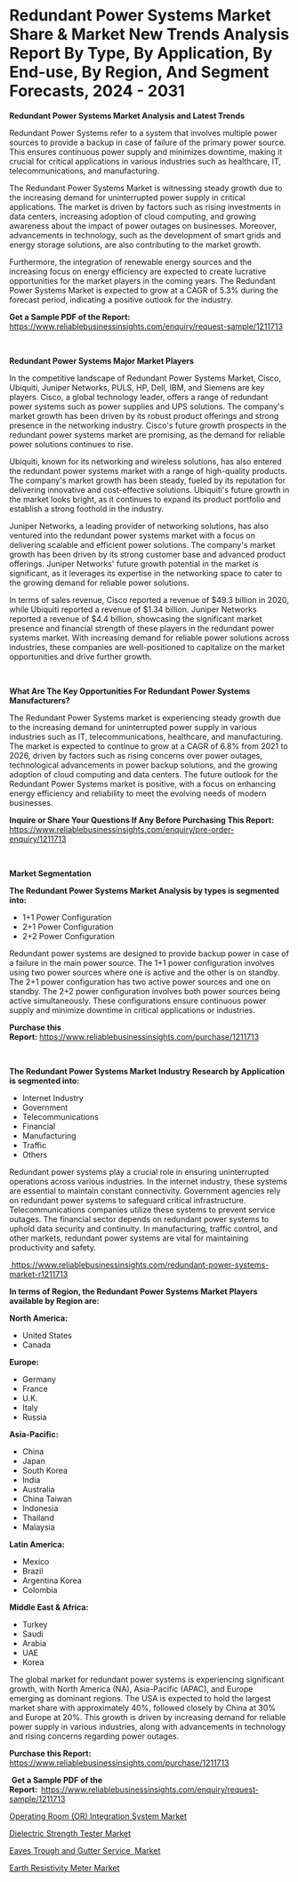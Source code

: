 <p><h1>Redundant Power Systems Market Share & Market New Trends Analysis Report By Type, By Application, By End-use, By Region, And Segment Forecasts, 2024 - 2031</h1></p><p><strong>Redundant Power Systems Market Analysis and Latest Trends</strong></p>
<p><p>Redundant Power Systems refer to a system that involves multiple power sources to provide a backup in case of failure of the primary power source. This ensures continuous power supply and minimizes downtime, making it crucial for critical applications in various industries such as healthcare, IT, telecommunications, and manufacturing.</p><p>The Redundant Power Systems Market is witnessing steady growth due to the increasing demand for uninterrupted power supply in critical applications. The market is driven by factors such as rising investments in data centers, increasing adoption of cloud computing, and growing awareness about the impact of power outages on businesses. Moreover, advancements in technology, such as the development of smart grids and energy storage solutions, are also contributing to the market growth.</p><p>Furthermore, the integration of renewable energy sources and the increasing focus on energy efficiency are expected to create lucrative opportunities for the market players in the coming years. The Redundant Power Systems Market is expected to grow at a CAGR of 5.3% during the forecast period, indicating a positive outlook for the industry.</p></p>
<p><strong>Get a Sample PDF of the Report:&nbsp;</strong> <a href="https://www.reliablebusinessinsights.com/enquiry/request-sample/1211713">https://www.reliablebusinessinsights.com/enquiry/request-sample/1211713</a></p>
<p>&nbsp;</p>
<p><strong>Redundant Power Systems Major Market Players</strong></p>
<p><p>In the competitive landscape of Redundant Power Systems Market, Cisco, Ubiquiti, Juniper Networks, PULS, HP, Dell, IBM, and Siemens are key players. Cisco, a global technology leader, offers a range of redundant power systems such as power supplies and UPS solutions. The company's market growth has been driven by its robust product offerings and strong presence in the networking industry. Cisco's future growth prospects in the redundant power systems market are promising, as the demand for reliable power solutions continues to rise.</p><p>Ubiquiti, known for its networking and wireless solutions, has also entered the redundant power systems market with a range of high-quality products. The company's market growth has been steady, fueled by its reputation for delivering innovative and cost-effective solutions. Ubiquiti's future growth in the market looks bright, as it continues to expand its product portfolio and establish a strong foothold in the industry.</p><p>Juniper Networks, a leading provider of networking solutions, has also ventured into the redundant power systems market with a focus on delivering scalable and efficient power solutions. The company's market growth has been driven by its strong customer base and advanced product offerings. Juniper Networks' future growth potential in the market is significant, as it leverages its expertise in the networking space to cater to the growing demand for reliable power solutions.</p><p>In terms of sales revenue, Cisco reported a revenue of $49.3 billion in 2020, while Ubiquiti reported a revenue of $1.34 billion. Juniper Networks reported a revenue of $4.4 billion, showcasing the significant market presence and financial strength of these players in the redundant power systems market. With increasing demand for reliable power solutions across industries, these companies are well-positioned to capitalize on the market opportunities and drive further growth.</p></p>
<p>&nbsp;</p>
<p><strong>What Are The Key Opportunities For Redundant Power Systems Manufacturers?</strong></p>
<p><p>The Redundant Power Systems market is experiencing steady growth due to the increasing demand for uninterrupted power supply in various industries such as IT, telecommunications, healthcare, and manufacturing. The market is expected to continue to grow at a CAGR of 6.8% from 2021 to 2026, driven by factors such as rising concerns over power outages, technological advancements in power backup solutions, and the growing adoption of cloud computing and data centers. The future outlook for the Redundant Power Systems market is positive, with a focus on enhancing energy efficiency and reliability to meet the evolving needs of modern businesses.</p></p>
<p><strong>Inquire or Share Your Questions If Any Before Purchasing This Report:</strong> <a href="https://www.reliablebusinessinsights.com/enquiry/pre-order-enquiry/1211713">https://www.reliablebusinessinsights.com/enquiry/pre-order-enquiry/1211713</a></p>
<p>&nbsp;</p>
<p><strong>Market Segmentation</strong></p>
<p><strong>The Redundant Power Systems Market Analysis by types is segmented into:</strong></p>
<p><ul><li>1+1 Power Configuration</li><li>2+1 Power Configuration</li><li>2+2 Power Configuration</li></ul></p>
<p><p>Redundant power systems are designed to provide backup power in case of a failure in the main power source. The 1+1 power configuration involves using two power sources where one is active and the other is on standby. The 2+1 power configuration has two active power sources and one on standby. The 2+2 power configuration involves both power sources being active simultaneously. These configurations ensure continuous power supply and minimize downtime in critical applications or industries.</p></p>
<p><strong>Purchase this Report:&nbsp;</strong><a href="https://www.reliablebusinessinsights.com/purchase/1211713">https://www.reliablebusinessinsights.com/purchase/1211713</a></p>
<p>&nbsp;</p>
<p><strong>The Redundant Power Systems Market Industry Research by Application is segmented into:</strong></p>
<p><ul><li>Internet Industry</li><li>Government</li><li>Telecommunications</li><li>Financial</li><li>Manufacturing</li><li>Traffic</li><li>Others</li></ul></p>
<p><p>Redundant power systems play a crucial role in ensuring uninterrupted operations across various industries. In the internet industry, these systems are essential to maintain constant connectivity. Government agencies rely on redundant power systems to safeguard critical infrastructure. Telecommunications companies utilize these systems to prevent service outages. The financial sector depends on redundant power systems to uphold data security and continuity. In manufacturing, traffic control, and other markets, redundant power systems are vital for maintaining productivity and safety.</p></p>
<p><a href="https://www.reliablebusinessinsights.com/redundant-power-systems-market-r1211713">&nbsp;https://www.reliablebusinessinsights.com/redundant-power-systems-market-r1211713</a></p>
<p><strong>In terms of Region, the Redundant Power Systems Market Players available by Region are:</strong></p>
<p>
    <p> <strong> North America: </strong>
        <ul>
            <li>United States</li>
            <li>Canada</li>
        </ul>
        </p> 
    <p> <strong> Europe: </strong>
        <ul>
            <li>Germany</li>
            <li>France</li>
            <li>U.K.</li>
            <li>Italy</li>
            <li>Russia</li>
        </ul>
        </p> 
    <p> <strong> Asia-Pacific: </strong>
        <ul>
            <li>China</li>
            <li>Japan</li>
            <li>South Korea</li>
            <li>India</li>
            <li>Australia</li>
            <li>China Taiwan</li>
            <li>Indonesia</li>
            <li>Thailand</li>
            <li>Malaysia</li>
        </ul>
        </p> 
    <p> <strong> Latin America: </strong>
        <ul>
            <li>Mexico</li>
            <li>Brazil</li>
            <li>Argentina Korea</li>
            <li>Colombia</li>
        </ul>
        </p> 
    <p> <strong> Middle East & Africa: </strong>
        <ul>
            <li>Turkey</li>
            <li>Saudi</li>
            <li>Arabia</li>
            <li>UAE</li>
            <li>Korea</li>
        </ul>
    </p>
    </p>
<p><p>The global market for redundant power systems is experiencing significant growth, with North America (NA), Asia-Pacific (APAC), and Europe emerging as dominant regions. The USA is expected to hold the largest market share with approximately 40%, followed closely by China at 30% and Europe at 20%. This growth is driven by increasing demand for reliable power supply in various industries, along with advancements in technology and rising concerns regarding power outages.</p></p>
<p><strong>Purchase this Report: </strong><a href="https://www.reliablebusinessinsights.com/purchase/1211713">https://www.reliablebusinessinsights.com/purchase/1211713</a></p>
<p>&nbsp;<strong>Get a Sample PDF of the Report:&nbsp;&nbsp;</strong><a href="https://www.reliablebusinessinsights.com/enquiry/request-sample/1211713">https://www.reliablebusinessinsights.com/enquiry/request-sample/1211713</a></p>
<p><strong></strong></p>
<p><p><a href="https://github.com/waylose1223/Market-Research-Report-List-1/blob/main/operating-room-or-integration-system-market.md">Operating Room (OR) Integration System Market</a></p><p><a href="https://medium.com/@bernadette.james576/dielectric-strength-tester-industry-analysis-report-its-market-size-share-trends-by-application-4e80cc1977aa">Dielectric Strength Tester Market</a></p><p><a href="https://github.com/hzxpgedq27/Market-Research-Report-List-1/blob/main/eaves-trough-and-gutter-service-market.md">Eaves Trough and Gutter Service  Market</a></p><p><a href="https://medium.com/@stephen.russell7684/earth-resistivity-meter-industry-analysis-report-its-market-size-growing-with-a-cagr-of-11-1-ff6fecf700ea">Earth Resistivity Meter Market</a></p></p>